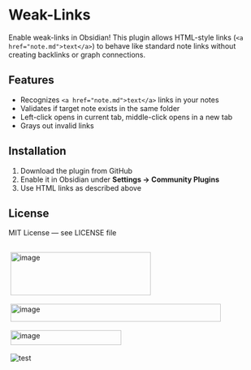 # Weak-Links

Enable weak-links in Obsidian! This plugin allows HTML-style links (`<a href="note.md">text</a>`) to behave like standard note links without creating backlinks or graph connections.

## Features
- Recognizes `<a href="note.md">text</a>` links in your notes
- Validates if target note exists in the same folder
- Left-click opens in current tab, middle-click opens in a new tab
- Grays out invalid links

## Installation
1. Download the plugin from GitHub
2. Enable it in Obsidian under **Settings → Community Plugins**
3. Use HTML links as described above

## License
MIT License — see LICENSE file

##

‎ <img width="276" height="85" alt="image" src="https://github.com/user-attachments/assets/b2f68404-8b6b-4494-b235-a2fdaddd31fa" />

‎ <img width="414" height="35" alt="image" src="https://github.com/user-attachments/assets/e1f6b7a1-d27b-4f7c-afeb-b9a1ff61c6b8" />

‎ <img width="218" height="29" alt="image" src="https://github.com/user-attachments/assets/cc2a7c26-d03b-4e08-91e7-53e31e0f75c9" />

‎ ![test](https://github.com/user-attachments/assets/4a83a3ef-f331-490e-8c7b-9ec641f3d93a)



